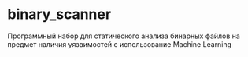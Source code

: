 # binary_scanner
Программный набор для статического анализа бинарных файлов на предмет наличия уязвимостей с использование Machine Learning
